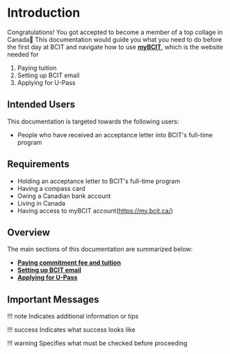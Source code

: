 # Introduction

Congratulations! You got accepted to become a member of a top collage in Canada🤞 This documentation would guide you what you need to do before the first day at BCIT and navigate how to use [**myBCIT**](https://my.bcit.ca/), which is the website needed for 

1. Paying tuition
2. Setting up BCIT email
3. Applying for U-Pass



## Intended Users
This documentation is targeted towards the following users:

- People who have received an acceptance letter into BCIT's full-time program

## Requirements
- Holding an acceptance letter to BCIT's full-time program
- Having a compass card
- Owing a Canadian bank account
- Living in Canada
- Having access to myBCIT account(https://my.bcit.ca/)

## Overview
The main sections of this documentation are summarized below:

- **[Paying commitment fee and tuition](paying-tuition)**
- **[Setting up BCIT email](setting-up-email)**
- **[Applying for U-Pass](applying-for-upass.md)**

## Important Messages
!!! note 
    Indicates additional information or tips

!!! success
    Indicates what success looks like

!!! warning
    Specifies what must be checked before proceeding
